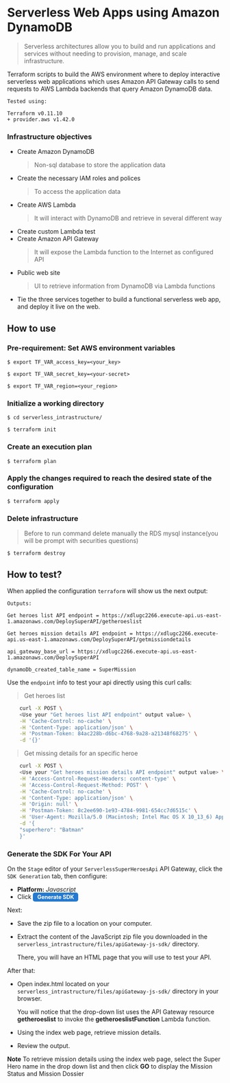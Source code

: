 # Serverless Web Apps using Amazon DynamoDB

> Serverless architectures allow you to build and run applications and services without needing to provision, manage, and scale infrastructure.

Terraform scripts to build the AWS environment where to deploy interactive serverless web applications which uses Amazon API Gateway calls to send requests to AWS Lambda backends that query Amazon DynamoDB data.

```
Tested using:

Terraform v0.11.10
+ provider.aws v1.42.0
```

### Infrastructure objectives

- Create Amazon DynamoDB
  > Non-sql database to store the application data
- Create the necessary IAM roles and polices
  > To access the application data
- Create AWS Lambda
  > It will interact with DynamoDB and retrieve in several different way
- Create custom Lambda test
- Create Amazon API Gateway
  > It will expose the Lambda function to the Internet as configured API
- Public web site
  > UI to retrieve information from DynamoDB via Lambda functions
- Tie the three services together to build a functional serverless web app, and deploy it live on the web.

## How to use

### Pre-requirement: Set AWS environment variables

```
$ export TF_VAR_access_key=<your_key>

$ export TF_VAR_secret_key=<your-secret>

$ export TF_VAR_region=<your_region>
```

### Initialize a working directory

`$ cd serverless_intrastructure/`

`$ terraform init`

### Create an execution plan

`$ terraform plan`

### Apply the changes required to reach the desired state of the configuration

`$ terraform apply`

### Delete infrastructure

> Before to run command delete manually the RDS mysql instance(you will be prompt with securities questions)

`$ terraform destroy`

## How to test?

When applied the configuration `terraform` will show us the next output:

```
Outputs:

Get heroes list API endpoint = https://xdlugc2266.execute-api.us-east-1.amazonaws.com/DeploySuperAPI/getheroeslist

Get heroes mission details API endpoint = https://xdlugc2266.execute-api.us-east-1.amazonaws.com/DeploySuperAPI/getmissiondetails

api_gateway_base_url = https://xdlugc2266.execute-api.us-east-1.amazonaws.com/DeploySuperAPI

dynamoDb_created_table_name = SuperMission
```

Use the `endpoint` info to test your api directly using this curl calls:

> Get heroes list

```bash
    curl -X POST \
    <Use your "Get heroes list API endpoint" output value> \
    -H 'Cache-Control: no-cache' \
    -H 'Content-Type: application/json' \
    -H 'Postman-Token: 84ac228b-d6bc-4768-9a28-a21348f68275' \
    -d '{}'
```

> Get missing details for an specific heroe

```bash
    curl -X POST \
    <Use your "Get heroes mission details API endpoint" output value> \
    -H 'Access-Control-Request-Headers: content-type' \
    -H 'Access-Control-Request-Method: POST' \
    -H 'Cache-Control: no-cache' \
    -H 'Content-Type: application/json' \
    -H 'Origin: null' \
    -H 'Postman-Token: 8c2ee690-1e93-4784-9981-654cc7d6515c' \
    -H 'User-Agent: Mozilla/5.0 (Macintosh; Intel Mac OS X 10_13_6) AppleWebKit/537.36 (KHTML, like Gecko) Chrome/72.0.3604.0 Safari/537.36' \
    -d '{
    "superhero": "Batman"
    }'
```

### Generate the SDK For Your API

On the `Stage` editor of your `ServerlessSuperHeroesApi` API Gateway, click the `SDK Generation` tab, then configure:

<ul>
<li>
<strong>Platform:</strong> <em>Javascript</em>
</li>
<li>Click <span style="background-color:#257ACF;font-weight:bold;font-size:90%;color:white;border-radius:5px;padding-top:3px;padding-bottom:3px;padding-left:10px;padding-right:10px;">Generate SDK</span>
</li>
</ul>

Next:
<ul>
<li><p>Save the zip file to a location on your computer.</p></li>
<li><p>Extract the content of the JavaScript zip file you downloaded in the <code>serverless_intrastructure/files/apiGateway-js-sdk/</code> directory.</p>
<p>There, you will have an HTML page that you will use to test your API.</p>
</li>
</ul>

After that:
<ul>
<li><p>Open index.html located on your <code>serverless_intrastructure/files/apiGateway-js-sdk/</code> directory in your browser.</p>
<p>You will notice that the drop-down list uses the API Gateway resource <strong>getheroeslist</strong> to invoke the <strong>getheroeslistFunction</strong> Lambda function.</p>
</li>
<li><p>Using the index web page, retrieve mission details.</p></li>
<li><p>Review the output.</p></li>
</ul>

<p><strong>Note</strong> To retrieve mission details using the index web page, select the Super Hero name in the drop down list and then click <strong>GO</strong> to display the Mission Status and Mission Dossier</p>

